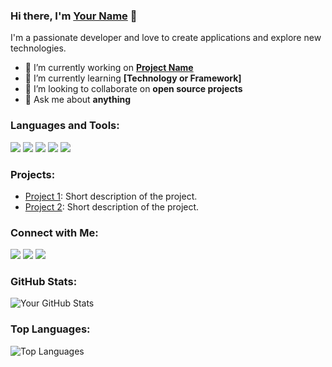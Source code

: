 ### Hi there, I'm [Your Name](https://github.com/yourusername) 👋

I'm a passionate developer and love to create applications and explore new technologies.

- 🔭 I’m currently working on **[Project Name](https://github.com/yourproject)**
- 🌱 I’m currently learning **[Technology or Framework]**
- 👯 I’m looking to collaborate on **open source projects**
- 💬 Ask me about **anything**

### Languages and Tools:

<img src="https://img.shields.io/badge/-JavaScript-F7DF1E?logo=javascript&logoColor=white&style=flat" />
<img src="https://img.shields.io/badge/-Node.js-339933?logo=node.js&logoColor=white&style=flat" />
<img src="https://img.shields.io/badge/-React-61DAFB?logo=react&logoColor=white&style=flat" />
<img src="https://img.shields.io/badge/-HTML5-E34F26?logo=html5&logoColor=white&style=flat" />
<img src="https://img.shields.io/badge/-CSS3-1572B6?logo=css3&logoColor=white&style=flat" />

### Projects:

- [Project 1](https://github.com/yourproject1): Short description of the project.
- [Project 2](https://github.com/yourproject2): Short description of the project.

### Connect with Me:

[<img src="https://img.shields.io/badge/-GitHub-181717?logo=github&logoColor=white&style=flat-square" />](https://github.com/yourusername)
[<img src="https://img.shields.io/badge/-LinkedIn-0077B5?logo=linkedin&logoColor=white&style=flat-square" />](https://linkedin.com/in/yourusername)
[<img src="https://img.shields.io/badge/-Twitter-1DA1F2?logo=twitter&logoColor=white&style=flat-square" />](https://twitter.com/yourusername)

### GitHub Stats:

![Your GitHub Stats](https://github-readme-stats.vercel.app/api?username=yourusername&show_icons=true&hide_border=true)

### Top Languages:

![Top Languages](https://github-readme-stats.vercel.app/api/top-langs/?username=yourusername&layout=compact&hide_border=true)

